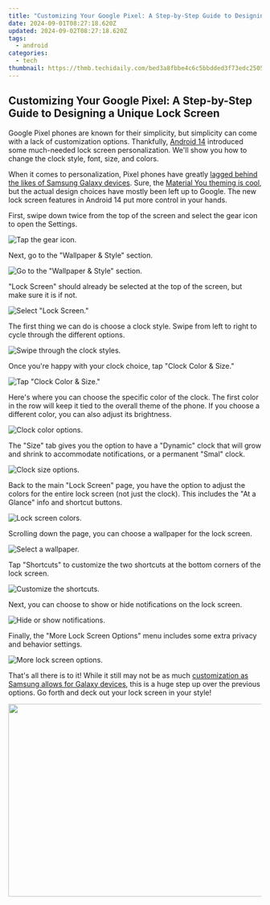 ```yaml
---
title: "Customizing Your Google Pixel: A Step-by-Step Guide to Designing a Unique Lock Screen"
date: 2024-09-01T08:27:18.620Z
updated: 2024-09-02T08:27:18.620Z
tags:
  - android
categories:
  - tech
thumbnail: https://thmb.techidaily.com/bed3a8fbbe4c6c5bbdded3f73edc2505580ffc686720a91de941d4b85521ee34.jpg
---
```


## Customizing Your Google Pixel: A Step-by-Step Guide to Designing a Unique Lock Screen

Google Pixel phones are known for their simplicity, but simplicity can come with a lack of customization options. Thankfully, [Android 14](https://youtube-blog.techidaily.com/24-uniting-subscribers-through-shared-playlists/) introduced some much-needed lock screen personalization. We'll show you how to change the clock style, font, size, and colors.

 When it comes to personalization, Pixel phones have greatly [lagged behind the likes of Samsung Galaxy devices](https://some-skills.techidaily.com/transformative-tools-unveiling-top-6-nft-platforms-for-artists-for-2024/). Sure, the [Material You theming is cool](https://extra-guidance.techidaily.com/plot-craft-guild-bestowed-batch-for-2024/), but the actual design choices have mostly been left up to Google. The new lock screen features in Android 14 put more control in your hands.

 First, swipe down twice from the top of the screen and select the gear icon to open the Settings.

![Tap the gear icon.](https://static1.howtogeekimages.com/wordpress/wp-content/uploads/2023/10/screenshot_20231016-144758.png) 

 Next, go to the "Wallpaper & Style" section.

![Go to the "Wallpaper & Style" section.](https://static1.howtogeekimages.com/wordpress/wp-content/uploads/2023/10/screenshot_20231016-144824.png) 

 "Lock Screen" should already be selected at the top of the screen, but make sure it is if not.

![Select "Lock Screen."](https://static1.howtogeekimages.com/wordpress/wp-content/uploads/2023/10/screenshot_20231016-144903.png) 

 The first thing we can do is choose a clock style. Swipe from left to right to cycle through the different options.

![Swipe through the clock styles.](https://static1.howtogeekimages.com/wordpress/wp-content/uploads/2023/10/screenshot_20231016-145005.png) 

 Once you're happy with your clock choice, tap "Clock Color & Size."

![Tap "Clock Color & Size."](https://static1.howtogeekimages.com/wordpress/wp-content/uploads/2023/10/2023-10-16_15-26-14.png) 

 Here's where you can choose the specific color of the clock. The first color in the row will keep it tied to the overall theme of the phone. If you choose a different color, you can also adjust its brightness.

![Clock color options.](https://static1.howtogeekimages.com/wordpress/wp-content/uploads/2023/10/screenshot_20231016-145145.png) 

 The "Size" tab gives you the option to have a "Dynamic" clock that will grow and shrink to accommodate notifications, or a permanent "Smal" clock.

![Clock size options.](https://static1.howtogeekimages.com/wordpress/wp-content/uploads/2023/10/screenshot_20231016-145224.png) 

 Back to the main "Lock Screen" page, you have the option to adjust the colors for the entire lock screen (not just the clock). This includes the "At a Glance" info and shortcut buttons.

![Lock screen colors.](https://static1.howtogeekimages.com/wordpress/wp-content/uploads/2023/10/screenshot_20231016-145340.png) 

 Scrolling down the page, you can choose a wallpaper for the lock screen.

![Select a wallpaper.](https://static1.howtogeekimages.com/wordpress/wp-content/uploads/2023/10/2023-10-16_15-28-18.png) 

 Tap "Shortcuts" to customize the two shortcuts at the bottom corners of the lock screen.

![Customize the shortcuts.](https://static1.howtogeekimages.com/wordpress/wp-content/uploads/2023/10/screenshot_20231016-152348.png) 

 Next, you can choose to show or hide notifications on the lock screen.

![Hide or show notifications.](https://static1.howtogeekimages.com/wordpress/wp-content/uploads/2023/10/2023-10-16_15-30-27.png) 

 Finally, the "More Lock Screen Options" menu includes some extra privacy and behavior settings.

![More lock screen options.](https://static1.howtogeekimages.com/wordpress/wp-content/uploads/2023/10/screenshot_20231016-145626.png) 

 That's all there is to it! While it still may not be as much [customization as Samsung allows for Galaxy devices](https://hardware-help.techidaily.com/1722962740745-download-drivers-for-canon-mf8500c-printer-compatible-with-windows-7-81-and-10/), this is a huge step up over the previous options. Go forth and deck out your lock screen in your style!

<ins class="adsbygoogle"
     style="display:block"
     data-ad-format="autorelaxed"
     data-ad-client="ca-pub-7571918770474297"
     data-ad-slot="1223367746"></ins>



<ins class="adsbygoogle"
     style="display:block"
     data-ad-client="ca-pub-7571918770474297"
     data-ad-slot="8358498916"
     data-ad-format="auto"
     data-full-width-responsive="true"></ins>



<!-- affiliate ads begin -->
<a href="https://ship7com.pxf.io/c/5597632/1509856/17634" target="_top" id="1509856"><img src="//a.impactradius-go.com/display-ad/17634-1509856" border="0" alt="" width="730" height="383"/></a>
<!-- affiliate ads end -->